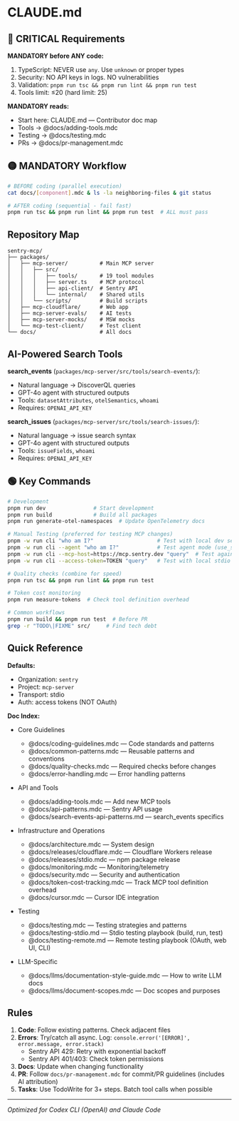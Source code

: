 # CLAUDE.md

## 🔴 CRITICAL Requirements

**MANDATORY before ANY code:**
1. TypeScript: NEVER use `any`. Use `unknown` or proper types
2. Security: NO API keys in logs. NO vulnerabilities
3. Validation: `pnpm run tsc && pnpm run lint && pnpm run test`
4. Tools limit: ≤20 (hard limit: 25)

**MANDATORY reads:**
- Start here: CLAUDE.md — Contributor doc map
- Tools → @docs/adding-tools.mdc
- Testing → @docs/testing.mdc
- PRs → @docs/pr-management.mdc

## 🟡 MANDATORY Workflow

```bash
# BEFORE coding (parallel execution)
cat docs/[component].mdc & ls -la neighboring-files & git status

# AFTER coding (sequential - fail fast)
pnpm run tsc && pnpm run lint && pnpm run test  # ALL must pass
```

## Repository Map

```
sentry-mcp/
├── packages/
│   ├── mcp-server/          # Main MCP server
│   │   ├── src/
│   │   │   ├── tools/       # 19 tool modules
│   │   │   ├── server.ts    # MCP protocol
│   │   │   ├── api-client/  # Sentry API
│   │   │   └── internal/    # Shared utils
│   │   └── scripts/         # Build scripts
│   ├── mcp-cloudflare/      # Web app
│   ├── mcp-server-evals/    # AI tests
│   ├── mcp-server-mocks/    # MSW mocks
│   └── mcp-test-client/     # Test client
└── docs/                    # All docs
```

## AI-Powered Search Tools

**search_events** (`packages/mcp-server/src/tools/search-events/`):
- Natural language → DiscoverQL queries
- GPT-4o agent with structured outputs
- Tools: `datasetAttributes`, `otelSemantics`, `whoami`
- Requires: `OPENAI_API_KEY`

**search_issues** (`packages/mcp-server/src/tools/search-issues/`):
- Natural language → issue search syntax
- GPT-4o agent with structured outputs
- Tools: `issueFields`, `whoami`
- Requires: `OPENAI_API_KEY`

## 🟢 Key Commands

```bash
# Development
pnpm run dev               # Start development
pnpm run build             # Build all packages
pnpm run generate-otel-namespaces  # Update OpenTelemetry docs

# Manual Testing (preferred for testing MCP changes)
pnpm -w run cli "who am I?"                    # Test with local dev server (default)
pnpm -w run cli --agent "who am I?"            # Test agent mode (use_sentry tool) - approximately 2x slower
pnpm -w run cli --mcp-host=https://mcp.sentry.dev "query"  # Test against production
pnpm -w run cli --access-token=TOKEN "query"   # Test with local stdio mode

# Quality checks (combine for speed)
pnpm run tsc && pnpm run lint && pnpm run test

# Token cost monitoring
pnpm run measure-tokens  # Check tool definition overhead

# Common workflows
pnpm run build && pnpm run test  # Before PR
grep -r "TODO\|FIXME" src/     # Find tech debt
```

## Quick Reference

**Defaults:**
- Organization: `sentry`
- Project: `mcp-server`
- Transport: stdio
- Auth: access tokens (NOT OAuth)

**Doc Index:**

- Core Guidelines
  - @docs/coding-guidelines.mdc — Code standards and patterns
  - @docs/common-patterns.mdc — Reusable patterns and conventions
  - @docs/quality-checks.mdc — Required checks before changes
  - @docs/error-handling.mdc — Error handling patterns

- API and Tools
  - @docs/adding-tools.mdc — Add new MCP tools
  - @docs/api-patterns.mdc — Sentry API usage
  - @docs/search-events-api-patterns.md — search_events specifics

- Infrastructure and Operations
  - @docs/architecture.mdc — System design
  - @docs/releases/cloudflare.mdc — Cloudflare Workers release
  - @docs/releases/stdio.mdc — npm package release
  - @docs/monitoring.mdc — Monitoring/telemetry
  - @docs/security.mdc — Security and authentication
  - @docs/token-cost-tracking.mdc — Track MCP tool definition overhead
  - @docs/cursor.mdc — Cursor IDE integration

- Testing
  - @docs/testing.mdc — Testing strategies and patterns
  - @docs/testing-stdio.md — Stdio testing playbook (build, run, test)
  - @docs/testing-remote.md — Remote testing playbook (OAuth, web UI, CLI)

- LLM-Specific
  - @docs/llms/documentation-style-guide.mdc — How to write LLM docs
  - @docs/llms/document-scopes.mdc — Doc scopes and purposes

## Rules

1. **Code**: Follow existing patterns. Check adjacent files
2. **Errors**: Try/catch all async. Log: `console.error('[ERROR]', error.message, error.stack)`
   - Sentry API 429: Retry with exponential backoff
   - Sentry API 401/403: Check token permissions
3. **Docs**: Update when changing functionality
4. **PR**: Follow `docs/pr-management.mdc` for commit/PR guidelines (includes AI attribution)
5. **Tasks**: Use TodoWrite for 3+ steps. Batch tool calls when possible

---
*Optimized for Codex CLI (OpenAI) and Claude Code*
